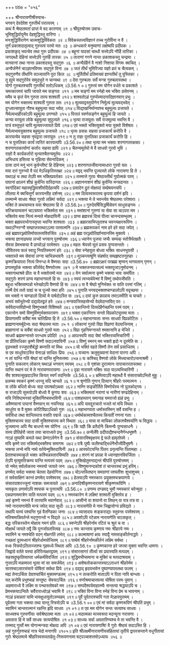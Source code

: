 +++
title = "०५६"

+++
श्रीनारायणीश्रीरुवाच-  
भगवन् देवदेवेश गुरुतीर्थं परात्परम् ।  
कथं वै श्रेष्ठतमतां प्राप्तं मे वद कारणाम् ॥१ ॥
श्रीपुरुषोत्तम उवाच-  
भूमिशुद्धिर्वायुनैव देहशुद्धिस्तु वारिणा ।  
मनःशुद्धिर्विरागेण चात्मशुद्धिर्विवेकतः ॥२ ॥
विवेकस्तत्त्वविज्ञानं तच्च गुरोर्विना न वै ।  
तूर्णं प्रकाशदातृत्वाद् गुरुस्त्वं परमो मतः ॥३ ॥
अन्धकारे मनुष्याणां लक्षेष्वपि प्रदीपकः ।  
प्रकाशकृद् भवत्येव तथा गुरुः प्रदीपकः ॥४ ॥
बहूनां यादसां चाब्धौ सत्त्वेऽपि नौर्हि तारिका ।  
जगदब्धौ देहिनां सत्त्वेऽपि गुरुर्हि तारकः ॥५ ॥
ताराणां गगने नान्तः प्रकाशकस्तु चन्द्रमाः ।  
मानवानां तथा नान्तः प्रकाशदस्तु सद्गुरुः ॥६ ॥
अन्यैर्ग्रहैर्न वै नाशो निशाया विगमः क्वचित् ।  
अन्यैर्जनैर्न चाऽज्ञानविगमः सद्गुरुं विना ॥७ ॥
जलं तीर्थं भूमिरिज्या यज्ञो व्रतं च चैत्यकम् ।  
सद्गुरुणैव तीर्थानि सञ्जातानि पुरा किल ॥८ ॥
मूर्तितीर्थं प्रतिमाख्यं ज्ञानतीर्थं तु पुस्तिका ।  
तु ह्युभे सद्गुरोरेव समुद्भूते न चान्यथा ॥९ ॥
देवा गुरुबलाः सर्वे मन्त्रा गुरुबलास्तथा ।  
योगो गुरुबलश्चापि गुरुतीर्थं ततोऽधिकम् ॥3.56.१ ०॥
गुरुत्वं मम योगेन वर्धते च प्रकाशते ।  
चमत्कारमयं चापि जायते मम सङ्गतः ॥११ ॥
मम सङ्गो मम स्नेहो मम भक्तिः प्रसेवनम् ।  
ममैव च कृतं येन गुरुता तस्य शाश्वती ॥१२॥
शाश्वतोऽहं गुरुर्यस्मादनादिज्ञानवान् प्रभुः ।  
मम योगेन भक्तस्य शाश्वती गुरुता ततः ॥१३॥
मूल्यवद्वस्तुयोगेन निर्मूल्यं मूल्यवद्भवेत् ।  
दुग्धवत्सायुता गौश्च बहुमूल्या सदा भवेत् ॥१४॥
विद्याखनिर्मानवश्च बहुमूल्यः प्रजायते ।  
नैर्मल्यभाहीरकोऽपि बहुमूल्यः प्रगण्यते ॥१५॥
पित्तलं स्वर्णसङ्गेन बहुमूल्यं हि जायते ।  
कन्या वरयुता लोके बहुमूल्या सुपूज्यते ॥१६॥
भृत्या राजयुताः सर्वे राजमूल्या भवन्ति वै ।  
पात्रं वस्तुभृतं चापि मूल्यवज्जायते प्रिये ॥१७॥
एवं भक्तो भक्तियुक्तो मया युक्तो विशेषतः ।  
नैर्मल्यभावयुक्तश्च बहुमूल्यः प्रजायते ॥१८॥
भृत्यः प्रसन्नः सहसा प्रजाकार्यं करोति वै ।  
कारयत्येव सहसा नृपद्वारा त्वरायुतः ॥१९॥
न तु राज्ञः पुत्तलिका प्रजाकार्यं करोति हि ।  
न च पुत्तलिका कार्यं त्वरितं कारयत्यपि ॥3.56.२०॥
तथा भृत्या मम भक्ताः शरणागतरक्षकाः ।  
शरणागतकार्याणां कर्तारः सहसा ह्यपि ॥२१॥
चैतन्यमूर्तयो मे वै साधवो गुरवो भुवि ।  
राज्ञो वै कार्यकर्तारो भृत्याश्चैतन्यमूर्तयः ॥२२।  
अभिधाय हसित्वा च गृहित्वा सेवनादिकम् ।  
दत्वा दानं मनुं भानं कुर्वन्तीष्टं हि देहिनाम् ॥२३॥
शरणागतजीवानामाधारा गुरवो यतः ।  
मया दत्तं गुरुभ्यो वै पदं मेऽधिकृतिस्तथ्रा ॥२४॥
मद्वद् भवन्ति पूज्यास्ते लोके नारायणा हि ते ।  
यथाऽहं च तथा तेऽपि मम भक्तिप्रवर्तकाः ॥२५॥
तस्मात्ते गुरवः श्रेष्ठास्तीर्थं गुर्वात्मकं परम् ।  
पापानां क्षालनं शीघ्रं कुर्वन्ति वारिदानतः ॥२६॥
अज्ञाननाशनं शीघ्रं कुर्वन्ति मन्त्रदानतः ।  
स्वर्गादिकां महास्मृद्धिमाशीर्वादैर्दहत्यपि ॥२७॥
प्रसादेन द्रुतं मोक्षपदं सम्प्रेषयन्त्यपि ।  
लीलया मे क्वचित्तूर्णं कारयन्तीह दर्शनम् ॥२८॥
मम दिव्यस्वरूपस्य कृपया दर्शनं हृदि ।  
तस्मान्मे साधवः श्रेष्ठा गुरवो लक्ष्मि! सर्वदा ॥२९॥
भक्त्या मे ते भवन्त्येव श्रेष्ठतमाः परेश्वराः ।  
भक्तिं ते कथयाम्यत्र यया श्रेष्ठतमा हि ते ॥3.56.३०॥
गुरुदेवर्षिसिद्धर्षिसेवनं साधुसङ्गमः ।  
सत्क्रियाव्यसनं चाऽत्रापरा भक्तिर्मता मम ॥३१॥
ममांशानां गुरुणां या सेवा सा चाऽपरा मम ।  
भक्तिरेव मया नित्यं मन्यते मोक्षदायिनी ॥३२॥
प्राप्य ब्रह्मरसं दिव्यं पीत्वा चानन्दसम्भृतम् ।  
भक्ता ब्रह्मपराभोगास्तृप्ता भवन्ति शाश्वताः ॥३३ ॥
ब्रह्मरसाभिप्लुताश्च भवन्त्यक्षररूपिणः ।  
यथाऽग्निरग्नौ सम्प्राप्तस्तथाऽऽत्मा परमात्मनि ॥३४॥
ब्रह्मरूपकरं नाम हरे हरे सदा जपेत् ।  
अहं ब्रह्मपरञ्ज्योतिर्मायातत्त्वविवर्जितः ॥३५॥
अहं ब्रह्म परञ्ज्योतिर्ज्ञानवानस्मि मुक्तये ।  
भक्त्या ज्ञानाढ्यया लभ्यो भगवान् पुरुषोत्तमः ॥३६॥
ध्यानेन पूजया जप्यैः सम्यक् स्तोत्रैर्यतव्रतैः ।  
सेवया प्रेमभक्त्या वै प्राप्योऽहं परमेश्वरः ॥३७॥
महतः श्रेयसो मूलं प्रसवः पुण्यसन्ततेः ।  
जीवितस्य फलं स्वादु नियतिस्मरणं हरेः ॥३८॥
सेवा स्नेहयुता बोध्या भक्तिः साधनभूयसी ।  
भक्तास्ते मम सेवायां लग्ना चाभिन्नभावनैः ॥३९॥
मुञ्चन्त्यश्रूणि संहर्षात् सम्प्रहृष्टतनूरुहाः ।  
कृष्णक्रियापरा नित्यं स्निग्धा मे वैष्णवाः सदा ॥3.56.४० ॥
ब्रह्माऽक्षरं परब्रह्म शृण्वन् भागवतान् गृणन् ।  
प्रणामपूर्वकं भक्त्या कीर्तयेद् वैष्णवोत्तमः ॥४१ ॥
मे भक्तजनवात्सल्यं भक्तपूजाऽनुमोदनम् ।  
भक्तगाथाश्रवे प्रीतः स वै भक्तोत्तमो मतः ॥४२॥
येन सर्वात्मना कृष्णे भक्त्या भावः समर्पितः ।  
सद्गुरोः शरणं प्राप्य महाभागवतो हि सः ॥४३॥
स्वयं त्वभ्यर्चयेन्मां वै विष्णुं तथोपजीवति ।  
बहुधा भक्तिसम्पन्नो म्लेच्छोऽपि वैष्णवो हि सः ॥४४॥
स वै श्रेष्ठो मुनिर्भक्तः स याति परमां गतिम् ।  
तस्मै देयं ततो ग्राह्यं स च पूज्यो यथा हरिः ॥४५॥
पुनाति भगवद्भक्तश्चाण्डालोऽपि यदृच्छया ।  
मम भक्तो न चाण्डालो दिव्यो मे पार्षदोऽस्ति सः ॥४६॥
दयां कुरु प्रपन्नाय तवाऽस्मीति च याचते ।  
अभयं सर्वभूतेभ्यो दद्यादेतद्व्रतं हरेः ॥४७॥
मन्त्रयाजिसहस्रेभ्यो वेदवेदान्तवित् परः ।  
सर्ववेदान्तविज्ञेभ्यो विष्णुभक्तो विशिष्यते ॥४८॥
एकान्तिनो दिव्यदेहैर्गच्छन्ति परमं पदम् ।  
एकान्तेन समो विष्णुर्विष्णुर्भक्तपरायणः ॥४९॥
भक्ता एकान्तिनः सन्तो विप्रकोट्युत्तमा मताः ।  
प्रियाणामपि सर्वेषां मम चातिप्रिया हि ते ॥3.56.५०॥
महाभागवताः सन्तः साधवो विप्रकोटितः ।  
ब्राह्मणानामर्बुदेभ्यः सदा श्रेष्ठतमा मताः ॥५ १ ॥
लोकानां गुरवो विप्रा विप्राणां वेदयाजिनाम् ।  
ब्राह्मणानां च सर्वेषां साधवो गुरवो मताः ॥५२॥
विप्रा गृहनिमग्नास्ते श्मशानानि ह भेजिरे ।  
साधवो ब्रह्ममग्नास्ते परन्धाम प्रपेदिरे ॥५३ ॥
आपत्स्वपि सदा येषां भक्तिरव्यभिचारिणी ।  
या प्रीतिरधिका कृष्णे विष्णौ सदाऽनपायिनी ॥५४॥
विष्णुं स्मरन् मम भक्तो हृदो न दूरमेति सः ।  
दृढभक्तो रज्जुपाशैर्बद्धो बघ्नाति मां मिथः ॥५५॥
यो भक्तिं वहते विष्णौ तेन सर्वं प्रसाधितम् ।  
स एव साधुरेवाऽस्ति येनाऽहं साधितः प्रियः ॥५६॥
यज्वानः क्रतुमुख्यानां वेदानां पारगा अपि ।  
न तां यान्ति गतिं श्रेष्ठां यां यान्ति मुनिसत्तमाः ॥५७॥
यः कश्चिद् वैष्णवो लोके मिथ्याचारोऽप्यनाश्रमी ।  
पुनाति सकलान् लोकान् यथाऽहं भगवान् स्वयम् ॥५८॥
ये नृशंसा दुरात्मानः पापाचाररतास्तथा ।  
यान्ति स्थानं परं मे ते नारायणपरायणाः ॥५९॥
दृढा नारायणे भक्तिः सदा याऽव्यभिचारिणी ।  
सैव शाश्वत्सुखदाऽस्ति कियत् स्वर्गं तदन्तिके ॥3.56.६ ०॥
भ्रमित्वाऽपि महाब्धौ वै संसाराख्येऽभितो मुहुः ।  
प्रलम्ब्य स्वकरं कृष्णं धरन्तु यदि चाप्यते ॥६ १॥
न शृणोति गुणान् दिव्यान् श्रीहरेः परमात्मनः ।  
स लोके बधिरो बोध्यः सदा पापश्रवोऽथवा ॥६२॥
नाम्नि सङ्कीर्तिते विष्णोर्यस्य नो पुलकोद्गमः ।  
स राजाऽपि सुरूपोऽपि बोध्यो वै कुणपः शवः ॥६३॥
भक्तिमतां नराणां च नारीणां षण्ढदेहिनाम् ।  
मयि निविष्टमनसां मुक्तिर्निश्चयभाविनी ॥६४॥
पाशहस्तान् यमानाह यमराजो ह्यहं प्रभुः ।  
अवैष्णवानां पापानां वैष्णवान् मा नयन्त्विह ॥६५॥
अपि यावद्दुराचारो भजते मां मयि स्थितः ।  
साधुरेव स वै मुक्तः कोटिविप्राऽधिको गुरुः ॥६६॥
महाभागवता धर्मास्तस्मिन् सर्वे वसन्ति ह ।  
सर्वविधा तथा शान्तिस्तत्र वसति पद्मजे ॥६७॥
धर्मार्थकामाश्चैतस्य कियतीं गणनां गताः ।  
मुक्तिश्चास्य सदा दासी मुक्तिश्चास्य करे स्थिता ॥६८॥
माया वा मायिका लोकाश्चैश्वर्याणि च सिद्धयः ।  
भुज्यमाना अपि नैव बाधन्ते मम योगिनः ॥६९॥
किं यज्ञैः किं व्रतैर्दानैः किमन्यैः पुण्यसाधनैः ।  
यस्य प्रीतिर्हरौ जाता तया चाराध्यते प्रभुः ॥3.56.७०॥
अन्यैर्लेपैः प्रदीपाद्यैश्चन्दनैर्गन्धभूषणैः ।  
नाऽहं तुष्यामि कमले यथा प्रेम्णाऽर्पणेन वै ॥७१॥
संसारविषवृक्षस्य द्वे फले ह्यमृतोपमे ।  
मयि कृष्णे परा भक्तिर्मद्भक्तैश्च समागमः ॥७२॥
पत्रैः पुष्पैः फलैश्चाद्भिर्धनैर्भोज्यैर्विभूषणैः ।  
भक्त्या लभ्ये मयि नाथे वर्तयेन्मुक्तिदायिनी ॥७३॥
आस्फोटयन्ति पितरः प्रनृत्यन्ति पितामहाः ।  
प्रेताश्चास्मत्कुले भक्तः कश्चिन्नस्तारयिष्यति ॥७४॥
शरणं मां प्रपन्ना ये ध्यानज्ञानविवर्जिताः ।  
तेऽपि मृत्युमतिक्रम्य यान्ति मत्परमं पदम् ॥७५॥
मुक्तिहेतुमनाद्यन्तं श्रीपतिं पुरुषोत्तमम् ।  
यो नमेत् सर्वलोकस्य नमस्यो जायते जनः ॥७६॥
विष्णुमानन्दकोशं तं चान्तरस्थं प्रभुं हरिम्।  
प्रणमेत् सर्वदा भक्त्या चेतसा देहयोगिना ॥७७॥
योऽन्तस्तिष्ठन् समग्राणां पश्यतीशः शुभाशुभम् ।  
तं सर्वसाक्षिणं कान्तं प्रणमेत् परमेश्वरम् ॥७८॥
हेलयाऽपि नमस्कारः प्रयुक्तश्चक्रपाणये ।  
संसारपाशरज्जूनां नाशकः समजायते ॥७९॥
अनादिश्रीकृष्णनारायणे श्रीकृष्णरूपिणि ।  
भावकृतः प्रणामोऽपि श्वपाकं च पुनात्यपि ॥3.56.८० ॥
प्रणम्य दण्डवद् भूमौ नमस्कारं चरेन्मुदा ।  
एकप्रणाममात्रेण याति मत्परमं पदम् ॥८१॥
नमस्कारेण मे लक्ष्मि! शाश्वती मुक्तिरेव ह ।  
अहं कृष्णो नमन्तं वैं तारयामि भवार्णवात् ॥८२॥
आसीनो वा शयानो वा तिष्ठन् वा यत्र तत्र वा ।  
नमो नारायणायेति मन्त्रं जपेत् सदा सुधीः ॥८३॥
नारायणेति मे नाम जिह्वायोग्यं प्रविद्यते ।  
तथापि याम्यं पश्यन्ति गृहं वैतण्डिका जनाः ॥८४॥
व्यासादयः शङ्कराद्याः स्तुवन्तः परमेश्वरम् ।  
मतिश्रमान्निवर्तन्ते मद्गुणान्तो न विद्यते ॥८५॥
अवशोऽपि रटेन्नाम नारायणेति चाऽसकृत् ।  
बद्धः परिकरस्तेन मोक्षाय गमनं प्रति ॥८६॥
स्वप्नेऽपि श्रीहरेर्नाम रटितं च श्रुतं च वा ।  
मोक्षार्थं जायते तद्वै किं पुनर्जाग्रतस्त्विह ॥८७॥
नमः कान्ताय कृष्णाय नमः श्रीहरये नमः ।  
स्वामिने च नमश्चेति वदन् मोक्षगतिं लभेत् ॥८८॥
कल्माषाणां क्षयः स्याद्वै नामसङ्कीर्तनाद्धरेः ।  
गच्छतां दूरमध्वानं श्रीहरेर्धामयोजितम् ॥८९॥
पाथेयं श्रीहरेर्नामकीर्तनं लक्ष्मि सर्वथा ।  
वध्वः स्त्रियोऽतिलज्जाश्च गृहमध्ये स्थिता अपि ॥3.56.९० ॥
कृष्णकान्त हरे जप्त्वा मुक्ता भवन्ति धामगाः ।  
जिह्वाग्रे वर्तते यस्या हरिरित्यक्षरद्वयम् ॥९१॥
संसारसागरं तीर्त्वा सा प्रयास्यति मत्पदम् ।  
सहस्रदुष्कृतिव्याप्ता धर्मकर्मविवर्जिता ॥९२॥
शुद्धिमभीप्समाना च मुक्तिं च मत्पदाश्रयाम् ।  
गुप्ताऽपि मन्नामपरा भूत्वा मां सा समर्जयेत् ॥९३॥
अशेषलोककान्तस्याऽऽराधनं श्रीहरेर्मम ।  
सारश्चाऽसारसंसारे योषितां सर्वथा प्रिये ॥९४॥
दद्याद् हृदयभावेन पुष्पाण्यापस्तथा फलम् ।  
मह्यं तेनाऽर्चिता देवाश्चार्चितं मुक्तमण्डलम् ॥९५॥
न तत्करोति माताऽपि न पिता नापि बान्धवः ।  
यत् करोमि प्रभुश्चाहं सन्तुष्टः सेवयाऽर्चितः ॥९६॥
वर्णाश्रमाचारवत्या योषिता परमः पुमान् ।  
अहमाराध्ये वै लक्ष्मि स पन्थास्तोषको मम ॥९७॥
सम्पदैश्वर्यमाहात्म्यैः सन्तत्या श्रद्धयाऽपि च ।  
प्रेमभक्त्याऽन्वितैः सर्वैराराध्योऽहं भवामि वै ॥९८॥
भक्तिं विना विना स्नेहं विना प्रेम च भावनाम् ।  
नाऽहं प्रसन्नतां यामि भावक्षुधायुतोऽस्म्यहम् ॥९९॥
पूर्वे पूर्वतराश्चापि गता मेऽक्षरमुत्तमम् ।  
पूर्वतमा गता भक्त्या तथा यान्तु स्त्रियोऽपि च ॥3.56.१ ००॥
एवं मां सर्वदा कृष्णरूपिणं श्रीपतिं प्रभुम् ।  
स्वामिनं चान्तरात्मानं रक्षन्ति हृदि साधवः ॥१ ०१॥
त एव मम योगेन सन्तः सत्यश्च साधवः ।  
साध्व्यश्च गुरुवर्गीयाः सर्वश्रेष्ठतमा मताः ॥१ ०२॥
मदात्मका मत्स्वरूपा मदन्यूना नरायणाः ।  
अवतारा हि मे सर्वे साधवः सत्ययोषितः ॥१ ०३॥
साध्व्यः सर्वा अवतारिण्यश्च मे ता भवन्ति वै ।  
तस्माद् गुर्व्यो मम योगान्मन्त्रदा मोक्षदा अपि ॥१ ०४॥
एवं नारायणाश्रि! वै गुरोः श्रैष्ठ्यं सदाऽस्ति हि ।  
अहं गुरुर्गुरुश्चाहं नात्र भेदो मनागपि ॥१०५॥
इति श्रीलक्ष्मीनारायणीयसंहितायां तृतीये द्वापरसन्ताने वधूगीतायां गुरोः श्रेष्ठतमत्वे श्रीहरिस्वरूपताहेतु-निरूपणनामा षट्पञ्चाशत्तमोऽध्यायः ॥५६ ॥
    
